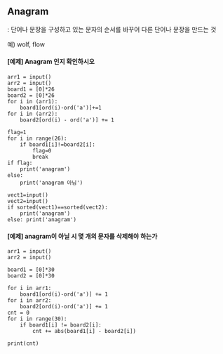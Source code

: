 ## Anagram

: 단어나 문장을 구성하고 있는 문자의 순서를 바꾸어 다른 단어나 문장을 만드는 것

예) wolf, flow

#### \[예제\] Anagram 인지 확인하시오

```
arr1 = input()
arr2 = input()
board1 = [0]*26
board2 = [0]*26
for i in (arr1):
    board1[ord(i)-ord('a')]+=1
for i in (arr2):
    board2[ord(i) - ord('a')] += 1
    
flag=1
for i in range(26):
    if board1[i]!=board2[i]:
        flag=0
        break
if flag:
    print('anagram')
else:
    print('anagram 아님')
```

```
vect1=input()
vect2=input()
if sorted(vect1)==sorted(vect2):
    print('anagram')
else: print('anagram')
```

#### \[예제\] anagram이 아닐 시 몇 개의 문자를 삭제해야 하는가

```
arr1 = input()
arr2 = input()

board1 = [0]*30
board2 = [0]*30

for i in arr1:
    board1[ord(i)-ord('a')] += 1
for i in arr2:
    board2[ord(i)-ord('a')] += 1
cnt = 0
for i in range(30):
    if board1[i] != board2[i]:
        cnt += abs(board1[i] - board2[i])

print(cnt)
```